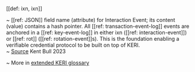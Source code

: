 [[def: ixn, ixn]]

~ [[ref: JSON]] field name (attribute) for Interaction Event; its content (value) contains a hash pointer. All [[ref: transaction-event-log]] events are anchored in a [[ref: key-event-log]] in either ixn ([[ref: interaction-event]]) or [[ref: rot]] ([[ref: rotation-event]]s). This is the foundation enabling a verifiable credential protocol to be built on top of KERI.  
~ [Source](https://kentbull.com/2023/03/09/keri-tutorial-series-treasure-hunting-in-abydos-issuing-and-verifying-a-credential-acdc/) Kent Bull 2023

~ More in <a href="https://weboftrust.github.io/WOT-terms/docs/glossary/ixn">extended KERI glossary</a>

